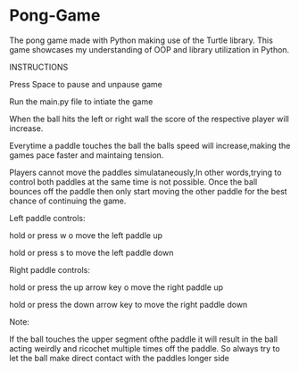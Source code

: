 # Pong-Game
The pong game made with Python making use of the Turtle library. This game showcases my understanding of OOP and library utilization in Python.


INSTRUCTIONS

Press Space to pause and unpause game 

Run the main.py file to intiate the game

When the ball hits the left or right wall the score of the respective player will increase.

Everytime a paddle touches the ball the balls speed will increase,making the games pace faster and maintaing tension.

Players cannot move the paddles simulataneously,In other words,trying to control both paddles at the same time is not possible.
Once the ball bounces off the paddle then only start moving the other paddle for the best chance of continuing the game.



Left paddle controls:

hold or press w o move the left paddle up

hold or press s to move the left paddle down

Right paddle controls:

hold or press the up arrow key o move the right paddle up

hold or press the down arrow key to move the right paddle down


Note:

If the ball touches the upper segment ofthe paddle it will result in the ball acting weirdly and ricochet multiple times off the paddle. So always try to let the ball make direct contact with the paddles longer side
